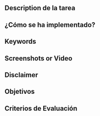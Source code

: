 ## Description de la tarea

<!-- Descripción sobre lo que se pide en la tarea-->

## ¿Cómo se ha implementado?

<!-- Estructura de clases, patrones: MVVM, etc. -->

## Keywords

<!-- Palabras relacionadas con los conceptos vistos -->

## Screenshots or Video

<!-- Captura de pantalla de la consola -->

## Disclaimer

## Objetivos

<!-- Lo actualiza el profesor.. 
Buscar en el README el Resultado de Aprendizaje con el que se está trabajando -->

## Criterios de Evaluación

<!-- 
    Lo actualiza el profesor.
    Buscar en el README los criterios de Evaluación con los que se están trabajando.
    Marca con una [X] los conseguidos. Ejemplo:
    [ ] Criterio Evaluación 1.
    [ ] Criterio Evaluación 2.
    [X] Criterio Evaluación 3.S
-->
